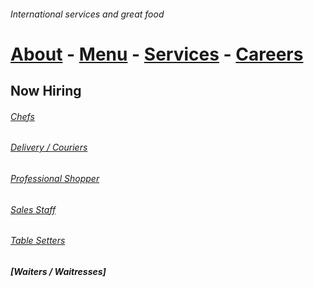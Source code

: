 ###### International services and great food
# [About](https://hawaiideveloper.github.io/nicalista/about/) **-** [Menu](https://hawaiideveloper.github.io/nicalista/menu/) **-** [Services](https://hawaiideveloper.github.io/nicalista/services/) **-** [Careers](https://hawaiideveloper.github.io/nicalista/careers/)



## Now Hiring 




###### [Chefs]()   

###### [Delivery / Couriers]()  

###### [Professional Shopper]() 

###### [Sales Staff]() 

###### [Table Setters]()  

#####  [Waiters / Waitresses]
